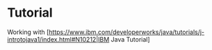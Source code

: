# Tutorial
Working with [https://www.ibm.com/developerworks/java/tutorials/j-introtojava1/index.html#N10212|IBM Java Tutorial]
